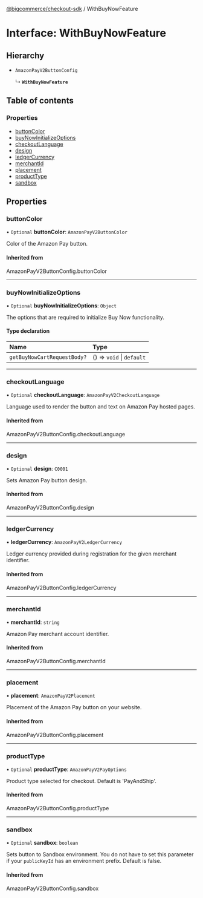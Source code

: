 [@bigcommerce/checkout-sdk](../README.md) / WithBuyNowFeature

# Interface: WithBuyNowFeature

## Hierarchy

- `AmazonPayV2ButtonConfig`

  ↳ **`WithBuyNowFeature`**

## Table of contents

### Properties

- [buttonColor](WithBuyNowFeature.md#buttoncolor)
- [buyNowInitializeOptions](WithBuyNowFeature.md#buynowinitializeoptions)
- [checkoutLanguage](WithBuyNowFeature.md#checkoutlanguage)
- [design](WithBuyNowFeature.md#design)
- [ledgerCurrency](WithBuyNowFeature.md#ledgercurrency)
- [merchantId](WithBuyNowFeature.md#merchantid)
- [placement](WithBuyNowFeature.md#placement)
- [productType](WithBuyNowFeature.md#producttype)
- [sandbox](WithBuyNowFeature.md#sandbox)

## Properties

### buttonColor

• `Optional` **buttonColor**: `AmazonPayV2ButtonColor`

Color of the Amazon Pay button.

#### Inherited from

AmazonPayV2ButtonConfig.buttonColor

___

### buyNowInitializeOptions

• `Optional` **buyNowInitializeOptions**: `Object`

The options that are required to initialize Buy Now functionality.

#### Type declaration

| Name | Type |
| :------ | :------ |
| `getBuyNowCartRequestBody?` | () => `void` \| `default` |

___

### checkoutLanguage

• `Optional` **checkoutLanguage**: `AmazonPayV2CheckoutLanguage`

Language used to render the button and text on Amazon Pay hosted pages.

#### Inherited from

AmazonPayV2ButtonConfig.checkoutLanguage

___

### design

• `Optional` **design**: `C0001`

Sets Amazon Pay button design.

#### Inherited from

AmazonPayV2ButtonConfig.design

___

### ledgerCurrency

• **ledgerCurrency**: `AmazonPayV2LedgerCurrency`

Ledger currency provided during registration for the given merchant identifier.

#### Inherited from

AmazonPayV2ButtonConfig.ledgerCurrency

___

### merchantId

• **merchantId**: `string`

Amazon Pay merchant account identifier.

#### Inherited from

AmazonPayV2ButtonConfig.merchantId

___

### placement

• **placement**: `AmazonPayV2Placement`

Placement of the Amazon Pay button on your website.

#### Inherited from

AmazonPayV2ButtonConfig.placement

___

### productType

• `Optional` **productType**: `AmazonPayV2PayOptions`

Product type selected for checkout. Default is 'PayAndShip'.

#### Inherited from

AmazonPayV2ButtonConfig.productType

___

### sandbox

• `Optional` **sandbox**: `boolean`

Sets button to Sandbox environment. You do not have to set this parameter
if your `publicKeyId` has an environment prefix. Default is false.

#### Inherited from

AmazonPayV2ButtonConfig.sandbox
